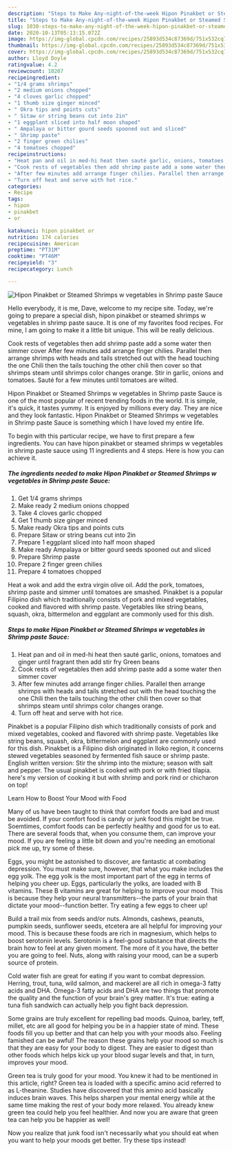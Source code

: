 ```yaml
---
description: "Steps to Make Any-night-of-the-week Hipon Pinakbet or Steamed Shrimps w vegetables in Shrimp paste Sauce"
title: "Steps to Make Any-night-of-the-week Hipon Pinakbet or Steamed Shrimps w vegetables in Shrimp paste Sauce"
slug: 1030-steps-to-make-any-night-of-the-week-hipon-pinakbet-or-steamed-shrimps-w-vegetables-in-shrimp-paste-sauce
date: 2020-10-13T05:13:15.072Z
image: https://img-global.cpcdn.com/recipes/25893d534c87369d/751x532cq70/hipon-pinakbet-or-steamed-shrimps-w-vegetables-in-shrimp-paste-sauce-recipe-main-photo.jpg
thumbnail: https://img-global.cpcdn.com/recipes/25893d534c87369d/751x532cq70/hipon-pinakbet-or-steamed-shrimps-w-vegetables-in-shrimp-paste-sauce-recipe-main-photo.jpg
cover: https://img-global.cpcdn.com/recipes/25893d534c87369d/751x532cq70/hipon-pinakbet-or-steamed-shrimps-w-vegetables-in-shrimp-paste-sauce-recipe-main-photo.jpg
author: Lloyd Doyle
ratingvalue: 4.2
reviewcount: 10207
recipeingredient:
- "1/4 grams shrimps"
- "2 medium onions chopped"
- "4 cloves garlic chopped"
- "1 thumb size ginger minced"
- " Okra tips and points cuts"
- " Sitaw or string beans cut into 2in"
- "1 eggplant sliced into half moon shaped"
- " Ampalaya or bitter gourd seeds spooned out and sliced"
- " Shrimp paste"
- "2 finger green chilies"
- "4 tomatoes chopped"
recipeinstructions:
- "Heat pan and oil in med-hi heat then sauté garlic, onions, tomatoes and ginger until fragrant then add stir fry Green beans"
- "Cook rests of vegetables then add shrimp paste add a some water then simmer cover"
- "After few minutes add arrange finger chilies. Parallel then arrange shrimps with heads and tails stretched out with the head touching the one Chili then the tails touching the other chili then cover so that shrimps steam until shrimps color changes orange."
- "Turn off heat and serve with hot rice."
categories:
- Recipe
tags:
- hipon
- pinakbet
- or

katakunci: hipon pinakbet or 
nutrition: 174 calories
recipecuisine: American
preptime: "PT31M"
cooktime: "PT46M"
recipeyield: "3"
recipecategory: Lunch

---
```



![Hipon Pinakbet or Steamed Shrimps w vegetables in Shrimp paste Sauce](https://img-global.cpcdn.com/recipes/25893d534c87369d/751x532cq70/hipon-pinakbet-or-steamed-shrimps-w-vegetables-in-shrimp-paste-sauce-recipe-main-photo.jpg)

Hello everybody, it is me, Dave, welcome to my recipe site. Today, we're going to prepare a special dish, hipon pinakbet or steamed shrimps w vegetables in shrimp paste sauce. It is one of my favorites food recipes. For mine, I am going to make it a little bit unique. This will be really delicious.

Cook rests of vegetables then add shrimp paste add a some water then simmer cover After few minutes add arrange finger chilies. Parallel then arrange shrimps with heads and tails stretched out with the head touching the one Chili then the tails touching the other chili then cover so that shrimps steam until shrimps color changes orange. Stir in garlic, onions and tomatoes. Sauté for a few minutes until tomatoes are wilted.

Hipon Pinakbet or Steamed Shrimps w vegetables in Shrimp paste Sauce is one of the most popular of recent trending foods in the world. It is simple, it's quick, it tastes yummy. It is enjoyed by millions every day. They are nice and they look fantastic. Hipon Pinakbet or Steamed Shrimps w vegetables in Shrimp paste Sauce is something which I have loved my entire life.


To begin with this particular recipe, we have to first prepare a few ingredients. You can have hipon pinakbet or steamed shrimps w vegetables in shrimp paste sauce using 11 ingredients and 4 steps. Here is how you can achieve it.

<!--inarticleads1-->

##### The ingredients needed to make Hipon Pinakbet or Steamed Shrimps w vegetables in Shrimp paste Sauce:

1. Get 1/4 grams shrimps
1. Make ready 2 medium onions chopped
1. Take 4 cloves garlic chopped
1. Get 1 thumb size ginger minced
1. Make ready  Okra tips and points cuts
1. Prepare  Sitaw or string beans cut into 2in
1. Prepare 1 eggplant sliced into half moon shaped
1. Make ready  Ampalaya or bitter gourd seeds spooned out and sliced
1. Prepare  Shrimp paste
1. Prepare 2 finger green chilies
1. Prepare 4 tomatoes chopped


Heat a wok and add the extra virgin olive oil. Add the pork, tomatoes, shrimp paste and simmer until tomatoes are smashed. Pinakbet is a popular Filipino dish which traditionally consists of pork and mixed vegetables, cooked and flavored with shrimp paste. Vegetables like string beans, squash, okra, bittermelon and eggplant are commonly used for this dish. 

<!--inarticleads2-->

##### Steps to make Hipon Pinakbet or Steamed Shrimps w vegetables in Shrimp paste Sauce:

1. Heat pan and oil in med-hi heat then sauté garlic, onions, tomatoes and ginger until fragrant then add stir fry Green beans
1. Cook rests of vegetables then add shrimp paste add a some water then simmer cover
1. After few minutes add arrange finger chilies. Parallel then arrange shrimps with heads and tails stretched out with the head touching the one Chili then the tails touching the other chili then cover so that shrimps steam until shrimps color changes orange.
1. Turn off heat and serve with hot rice.


Pinakbet is a popular Filipino dish which traditionally consists of pork and mixed vegetables, cooked and flavored with shrimp paste. Vegetables like string beans, squash, okra, bittermelon and eggplant are commonly used for this dish. Pinakbet is a Filipino dish originated in Iloko region, it concerns stewed vegetables seasoned by fermented fish sauce or shrimp paste. English written version: Stir the shrimp into the mixture; season with salt and pepper. The usual pinakbet is cooked with pork or with fried tilapia. here&#39;s my version of cooking it but with shrimp and pork rind or chicharon on top! 

Learn How to Boost Your Mood with Food


Many of us have been taught to think that comfort foods are bad and must be avoided. If your comfort food is candy or junk food this might be true. Soemtimes, comfort foods can be perfectly healthy and good for us to eat. There are several foods that, when you consume them, can improve your mood. If you are feeling a little bit down and you're needing an emotional pick me up, try some of these.

Eggs, you might be astonished to discover, are fantastic at combating depression. You must make sure, however, that what you make includes the egg yolk. The egg yolk is the most important part of the egg in terms of helping you cheer up. Eggs, particularly the yolks, are loaded with B vitamins. These B vitamins are great for helping to improve your mood. This is because they help your neural transmitters--the parts of your brain that dictate your mood--function better. Try eating a few eggs to cheer up!

Build a trail mix from seeds and/or nuts. Almonds, cashews, peanuts, pumpkin seeds, sunflower seeds, etcetera are all helpful for improving your mood. This is because these foods are rich in magnesium, which helps to boost serotonin levels. Serotonin is a feel-good substance that directs the brain how to feel at any given moment. The more of it you have, the better you are going to feel. Nuts, along with raising your mood, can be a superb source of protein.

Cold water fish are great for eating if you want to combat depression. Herring, trout, tuna, wild salmon, and mackerel are all rich in omega-3 fatty acids and DHA. Omega-3 fatty acids and DHA are two things that promote the quality and the function of your brain's grey matter. It's true: eating a tuna fish sandwich can actually help you fight back depression. 

Some grains are truly excellent for repelling bad moods. Quinoa, barley, teff, millet, etc are all good for helping you be in a happier state of mind. These foods fill you up better and that can help you with your moods also. Feeling famished can be awful! The reason these grains help your mood so much is that they are easy for your body to digest. They are easier to digest than other foods which helps kick up your blood sugar levels and that, in turn, improves your mood.

Green tea is truly good for your mood. You knew it had to be mentioned in this article, right? Green tea is loaded with a specific amino acid referred to as L-theanine. Studies have discovered that this amino acid basically induces brain waves. This helps sharpen your mental energy while at the same time making the rest of your body more relaxed. You already knew green tea could help you feel healthier. And now you are aware that green tea can help you be happier as well!

Now you realize that junk food isn't necessarily what you should eat when you want to help your moods get better. Try  these tips  instead!

